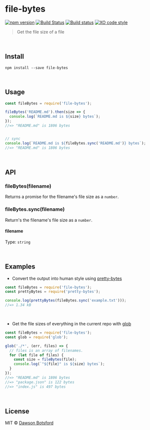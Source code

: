 # file-bytes
[![npm version](https://img.shields.io/npm/v/file-bytes.svg)](https://www.npmjs.com/package/file-bytes)
[![Build Status](https://travis-ci.org/dawsonbotsford/file-bytes.svg?branch=master)](https://travis-ci.org/dawsonbotsford/file-bytes)
[![Build status](https://ci.appveyor.com/api/projects/status/7vxahu1f0s0k9isc?svg=true)](https://ci.appveyor.com/project/dawsonbotsford/file-bytes)
[![XO code style](https://img.shields.io/badge/code_style-XO-5ed9c7.svg)](https://github.com/sindresorhus/xo)

> Get the file size of a file

<br>

## Install

```
npm install --save file-bytes
```

<br>

## Usage

```js
const fileBytes = require('file-bytes');

fileBytes('README.md').then(size => {
  console.log(`README.md is ${size} bytes`);
});
//=> "README.md" is 1806 bytes


// sync
console.log(`README.md is ${fileBytes.sync('README.md')} bytes`);
//=> "README.md" is 1806 bytes
```

<br>

## API

### fileBytes(filename)

Returns a promise for the filename's file size as a `number`.

### fileBytes.sync(filename)

Return's the filename's file size as a `number`.

#### filename

Type: `string`

<br>

## Examples

* Convert the output into human style using [pretty-bytes](https://github.com/sindresorhus/pretty-bytes)

```js
const fileBytes = require('file-bytes');
const prettyBytes = require('pretty-bytes');

console.log(prettyBytes(fileBytes.sync('example.txt')));
//=> 1.34 kB
```

<br>

* Get the file sizes of everything in the current repo with [glob](https://github.com/isaacs/node-glob)

```js
const fileBytes = require('file-bytes');
const glob = require('glob');

glob('./*', (err, files) => {
  // files is an array of filenames.
  for (let file of files) {
    const size = fileBytes(file);
    console.log(`"${file}" is ${size} bytes`);
  }
});
//=> "README.md" is 1806 bytes
//=> "package.json" is 122 bytes
//=> "index.js" is 497 bytes
```

<br>

## License

MIT © [Dawson Botsford](http://dawsonbotsford.com)
